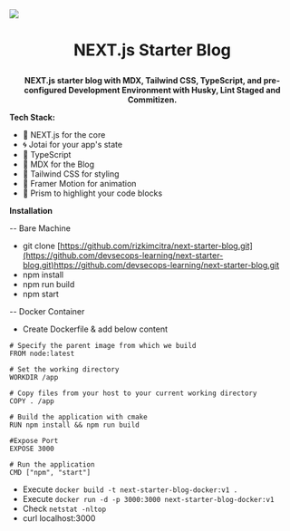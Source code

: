 <img src="https://og-image.vercel.app/**NEXT.js%20Starter%20Blog**%3Cbr%20%2F%3EStarter%20blog%20with%20MDX%2C%20Tailwind%20CSS%2C%20and%20TypeScript..png?theme=dark&md=1&fontSize=100px&images=https%3A%2F%2Fassets.vercel.com%2Fimage%2Fupload%2Ffront%2Fassets%2Fdesign%2Fhyper-bw-logo.svg" />

# <p align="center">NEXT.js Starter Blog</p>

<p align="center">
  <b>NEXT.js starter blog with MDX, Tailwind CSS, TypeScript, and pre-configured Development Environment with Husky, Lint Staged and Commitizen.</b>
</p>

**Tech Stack:**

- 👾 NEXT.js for the core
- 🌀 Jotai for your app's state
- 🧰 TypeScript
- 📝 MDX for the Blog
- 💅 Tailwind CSS for styling
- 🌠 Framer Motion for animation
- 💎 Prism to highlight your code blocks

**Installation**

-- Bare Machine
- git clone [https://github.com/rizkimcitra/next-starter-blog.git](https://github.com/devsecops-learning/next-starter-blog.git)https://github.com/devsecops-learning/next-starter-blog.git
- npm install
- npm run build
- npm start

-- Docker Container
- Create Dockerfile & add below content
```
# Specify the parent image from which we build
FROM node:latest

# Set the working directory
WORKDIR /app

# Copy files from your host to your current working directory
COPY . /app

# Build the application with cmake
RUN npm install && npm run build

#Expose Port
EXPOSE 3000

# Run the application
CMD ["npm", "start"]
```
- Execute `docker build -t next-starter-blog-docker:v1 .`
- Execute `docker run -d -p 3000:3000 next-starter-blog-docker:v1`
- Check `netstat -nltop`
- curl localhost:3000
